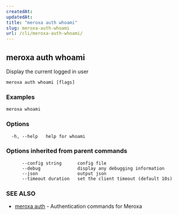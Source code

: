```yaml
---
createdAt: 
updatedAt: 
title: "meroxa auth whoami"
slug: meroxa-auth-whoami
url: /cli/meroxa-auth-whoami/
---
```

## meroxa auth whoami

Display the current logged in user


```
meroxa auth whoami [flags]
```

### Examples

```
meroxa whoami
```

### Options

```
  -h, --help   help for whoami
```

### Options inherited from parent commands

```
      --config string      config file
      --debug              display any debugging information
      --json               output json
      --timeout duration   set the client timeout (default 10s)
```

### SEE ALSO

* [meroxa auth](/cli/meroxa-auth/)	 - Authentication commands for Meroxa

